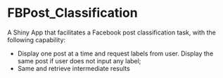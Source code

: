 # FBPost_Classification

A Shiny App that facilitates a Facebook post classification task, with the following capability:
* Display one post at a time and request labels from user. Display the same post if user does not input any label;
* Same and retrieve intermediate results